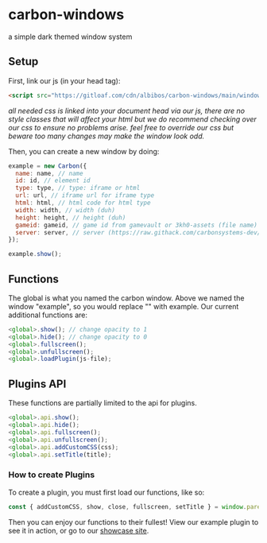 # carbon-windows
a simple dark themed window system

## Setup
First, link our js (in your head tag):
```html
<script src="https://gitloaf.com/cdn/albibos/carbon-windows/main/window.min.js" defer></script>
```
*all needed css is linked into your document head via our js, there are no style classes that will affect your html but we do recommend checking over our css to ensure no problems arise. feel free to override our css but beware too many changes may make the window look odd.*

Then, you can create a  new window by doing:
```js
example = new Carbon({
  name: name, // name
  id: id, // element id
  type: type, // type: iframe or html
  url: url, // iframe url for iframe type
  html: html, // html code for html type
  width: width, // width (duh)
  height: height, // height (duh)
  gameid: gameid, // game id from gamevault or 3kh0-assets (file name) || OPTIONAL
  server: server, // server (https://raw.githack.com/carbonsystems-dev/gamevault/main/, https://gitloaf.com/cdn/carbonsystems-dev/gamevault/main/) || OPTIONAL NOT NEEDED FOR GAMEID
});

example.show();
```

## Functions
The global is what you named the carbon window. Above we named the window "example", so you would replace "<global>" with example.
Our current additional functions are:
```js
<global>.show(); // change opacity to 1
<global>.hide(); // change opacity to 0
<global>.fullscreen();
<global>.unfullscreen();
<global>.loadPlugin(js-file);
```

## Plugins API
These functions are partially limited to the api for plugins.
```js
<global>.api.show();
<global>.api.hide();
<global>.api.fullscreen();
<global>.api.unfullscreen();
<global>.api.addCustomCSS(css);
<global>.api.setTitle(title);
```
### How to create Plugins
To create a plugin, you must first load our functions, like so:
```js
const { addCustomCSS, show, close, fullscreen, setTitle } = window.parent.<global>.api;
```
Then you can enjoy our functions to their fullest! View our example plugin to see it in action, or go to our [showcase site](https://windows.albinus.gay).
